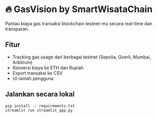 # 🔥 GasVision by SmartWisataChain

Pantau biaya gas transaksi blockchain testnet-mu secara real-time dan transparan.

## Fitur
- Tracking gas usage dari berbagai testnet (Sepolia, Goerli, Mumbai, Arbitrum)
- Konversi biaya ke ETH dan Rupiah
- Export transaksi ke CSV
- UI ramah pengguna

## Jalankan secara lokal

```bash
pip install -r requirements.txt
streamlit run streamlit_app.py